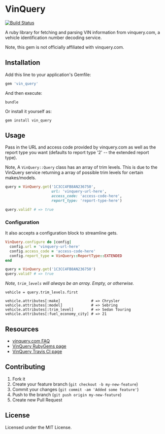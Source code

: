 # VinQuery

[![Build Status](https://travis-ci.org/jyunderwood/vin_query.png?branch=master)](https://travis-ci.org/jyunderwood/vin_query)

A ruby library for fetching and parsing VIN information from vinquery.com, a vehicle identification number decoding service.

Note, this gem is not officially affiliated with vinquery.com.

## Installation

Add this line to your application's Gemfile:

```ruby
gem 'vin_query'
```

And then execute:

    bundle

Or install it yourself as:

    gem install vin_query

## Usage

Pass in the URL and access code provided by vinquery.com as well as the report type you want (defaults to report type '2' -- the extended report type).

Note, A `VinQuery::Query` class has an array of trim levels. This is due to the VinQuery service returning a array of possible trim levels for certain makes/models.

```ruby
query = VinQuery.get('1C3CC4FB8AN236750',
                     url: 'vinquery-url-here',
                     access_code: 'access-code-here',
                     report_type: 'report-type-here')

query.valid? # => true
```

### Configuration

It also accepts a configuration block to streamline gets.

```ruby
VinQuery.configure do |config|
  config.url = 'vinquery-url-here'
  config.access_code = 'access-code-here'
  config.report_type = VinQuery::ReportType::EXTENDED
end

query = VinQuery.get('1C3CC4FB8AN236750')
query.valid? # => true
```

_Note, `trim_levels` will always be an array. Empty, or otherwise._

```
vehicle = query.trim_levels.first

vehicle.attributes[:make]              # => Chrysler
vehicle.attributes[:model]             # => Sebring
vehicle.attributes[:trim_level]        # => Sedan Touring
vehicle.attributes[:fuel_economy_city] # => 21
```

## Resources

- [vinquery.com FAQ](http://www.vinquery.com/faq.aspx)
- [VinQuery RubyGems page](https://rubygems.org/gems/vin_query)
- [VinQuery Travis CI page](https://travis-ci.org/jyunderwood/vin_query)

## Contributing

1. Fork it
2. Create your feature branch (`git checkout -b my-new-feature`)
3. Commit your changes (`git commit -am 'Added some feature'`)
4. Push to the branch (`git push origin my-new-feature`)
5. Create new Pull Request

## License

Licensed under the MIT License.
